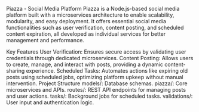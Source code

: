 Piazza - Social Media Platform
Piazza is a Node.js-based social media platform built with a microservices architecture to enable scalability, modularity, and easy deployment. It offers essential social media functionalities such as user verification, content posting, and scheduled content expiration, all developed as individual services for better management and performance.

Key Features
User Verification: Ensures secure access by validating user credentials through dedicated microservices.
Content Posting: Allows users to create, manage, and interact with posts, providing a dynamic content-sharing experience.
Scheduled Tasks: Automates actions like expiring old posts using scheduled jobs, optimizing platform upkeep without manual intervention.
Project Structure
models/: Database schemas.
piazza/: Core microservices and APIs.
routes/: REST API endpoints for managing posts and user actions.
tasks/: Background jobs for scheduled tasks.
validations/: User input and authentication logic.
